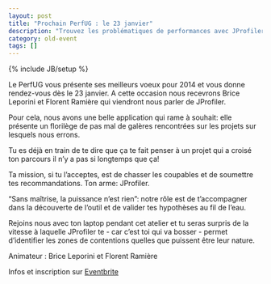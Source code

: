 ```yaml
---
layout: post
title: "Prochain PerfUG : le 23 janvier"
description: "Trouvez les problématiques de performances avec JProfiler"
category: old-event
tags: []
---
```

{% include JB/setup %}

Le PerfUG vous présente ses meilleurs voeux pour 2014 et vous donne rendez-vous dès le 23 janvier. A cette occasion nous recevrons Brice Leporini et Florent Ramière qui viendront nous parler de JProfiler.
<!-- more -->

Pour cela, nous avons une belle application qui rame à souhait: elle présente un florilège de pas mal de galères rencontrées sur les projets sur lesquels nous errons.

Tu es déjà en train de te dire que ça te fait penser à un projet qui a croisé ton parcours il n’y a pas si longtemps que ça!

Ta mission, si tu l’acceptes, est de chasser les coupables et de soumettre tes recommandations. Ton arme: JProfiler.

“Sans maîtrise, la puissance n’est rien”: notre rôle est de t’accompagner dans la découverte de l’outil et de valider tes hypothèses au fil de l’eau.

Rejoins nous avec ton laptop pendant cet atelier et tu seras surpris de la vitesse à laquelle JProfiler te - car c’est toi qui va bosser - permet d’identifier les zones de contentions quelles que puissent être leur nature.

Animateur : Brice Leporini et Florent Ramière

Infos et inscription sur [Eventbrite](http://www.eventbrite.com/e/billets-perfug-trouvez-les-problematiques-de-performances-avec-jprofiler-10136635951?aff=sitePerfug)